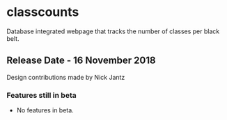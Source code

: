 # classcounts
Database integrated webpage that tracks the number of classes per black belt.
## Release Date - 16 November 2018
Design contributions made by Nick Jantz
### Features still in beta
  - No features in beta.
